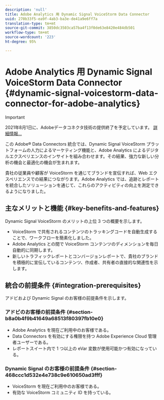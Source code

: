 ```yaml
---
description: 'null'
title: Adobe Analytics 用 Dynamic Signal VoiceStorm Data Connector
uuid: 270b33f5-ea9f-4ab3-ba3e-de41a9e6ff7a
translation-type: tm+mt
source-git-commit: 3850dc3503ca57ba4f13f0de63e8420e484db501
workflow-type: tm+mt
source-wordcount: '223'
ht-degree: 95%

---
```



# Adobe Analytics 用 Dynamic Signal VoiceStorm Data Connector {#dynamic-signal-voicestorm-data-connector-for-adobe-analytics}

>[!IMPORTANT]
>
>2021年8月1日に、Adobeデータコネクタ技術の提供終了を予定しています。 [詳細情報...](/help/import/data-connectors/data-connectors-eol.md)

この Adobe® Data Connectors 統合では、Dynamic Signal VoiceStorm プラットフォームの人力によるマーケティング機能と、Adobe Analytics によるデジタルエクスペリエンスのインサイトを組み合わせます。その結果、強力な新しい分析の機会と最適化の機会が生まれます。

貴社の従業員や顧客が VoiceStorm を通じてブランドを宣伝すれば、Web エクスペリエンスでの結果につながります。Adobe Analytics では、追跡とレポートを統合したソリューションを通じて、これらのアクティビティの向上を測定できるようになりました。

## 主なメリットと機能 {#key-benefits-and-features}

Dynamic Signal VoiceStorm のメリットの上位 3 つの概要を示します。

* VoiceStorm で共有されるコンテンツのトラッキングコードを自動生成することで、ワークフローを簡素化しました。
* Adobe Analytics との間で VoiceStorm コンテンツのディメンションを毎日自動的に同期します。
* 新しいトラフィックレポートとコンバージョンレポートで、貴社のブランドを積極的に宣伝しているコンテンツ、作成者、共有者の直接的な関連性を示します。

## 統合の前提条件 {#integration-prerequisites}

アドビおよび Dynamic Signal のお客様の前提条件を示します。

### アドビのお客様の前提条件 {#section-b8a0b4f9b41649a68513f80397fb10e0}

* Adobe Analytics を現在ご利用中のお客様である。
* Data Connectors を有効にする権限を持つ Adobe Experience Cloud 管理者ユーザーである。
* レポートスイート内で 1 つ以上の eVar 変数が使用可能かつ有効になっている。

### Dynamic Signal のお客様の前提条件 {#section-468ccc1d532e4e738c9e610650ad3fff}

* VoiceStorm を現在ご利用中のお客様である。
* 有効な VoiceStorm コミュニティ ID を持っている。
